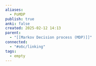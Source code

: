 ```yaml
---
aliases:
  - PoMDP
publish: true
anki: false
created: 2025-02-12 14:13
parent:
  - "[[Markov Decision process (MDP)]]"
connected:
  - "#обс/linking"
tags:
  - empty
---
```

